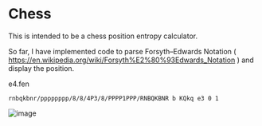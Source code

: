 # Chess

This is intended to be a chess position entropy calculator.

So far, I have implemented code to parse Forsyth–Edwards Notation ( https://en.wikipedia.org/wiki/Forsyth%E2%80%93Edwards_Notation ) and display the position.

e4.fen
    
    rnbqkbnr/pppppppp/8/8/4P3/8/PPPP1PPP/RNBQKBNR b KQkq e3 0 1
    
![image](https://user-images.githubusercontent.com/2046227/190873855-f7a021c5-c3e9-42e7-aa21-7d691ac272dc.png)


